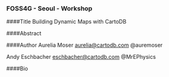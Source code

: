 ### FOSS4G - Seoul - Workshop

####Title
Building Dynamic Maps with CartoDB

####Abstract



####Author
Aurelia Moser
aurelia@cartodb.com
@auremoser

Andy Eschbacher
eschbacher@cartodb.com
@MrEPhysics

####Bio
